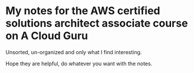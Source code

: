 # My notes for the AWS certified solutions architect associate course on A Cloud Guru

Unsorted, un-organized and only what I find interesting.

Hope they are helpful, do whatever you want with the notes.
